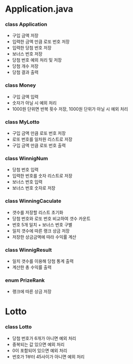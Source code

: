 # Application.java
### class Application
- 구입 금액 저장
- 입력한 금액 만큼 로또 번호 저장
- 입력한 당첨 번호 저장
- 보너스 번호 저장
- 당첨 번호 예외 처리 및 저장
- 당첨 개수 저장
- 당첨 결과 출력

### class Money
- 구입 금액 입력
- 숫자가 아닐 시 예외 처리
- 1000원 단위면 반복 횟수 저장, 1000원 단위가 아닐 시 예외 처리

### class MyLotto
- 구입 금액 만큼 로또 번호 저장
- 로또 번호를 일차원 리스트로 저장
- 구입 금액 만큼 로또 번호 출력

### class WinnigNum
- 당첨 번호 입력
- 입력한 번호를 숫자 리스트로 저장
- 보너스 번호 입력
- 보너스 번호 숫자로 저장

### class WinningCaculate
- 갯수를 저장할 리스트 초기화
- 당첨 번호와 로또 번호 비교하여 갯수 카운트
- 번호 5개 일치 + 보너스 번호 구별
- 일치 갯수에 따른 랭크 상금 저장
- 저장한 상금금액에 따라 수익률 계산

### class WinnigResult
- 일치 갯수를 이용해 당첨 통계 출력
- 계산한 총 수익률 출력

### enum PrizeRank
- 랭크에 따른 상금 저장

# Lotto
### class Lotto
- 당첨 번호가 6개가 아니면 예외 처리
- 중복되는 값 있으면 예외 처리
- 0이 포함되어 있으면 예외 처리
- 번호가 1부터 45사이가 아니면 예외 처리